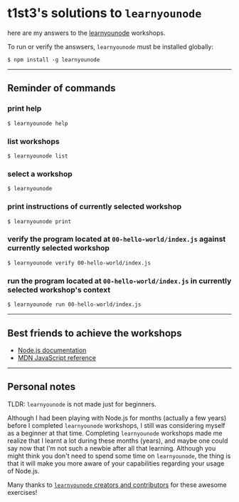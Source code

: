 # t1st3's solutions to `learnyounode`

here are my answers to the [learnyounode](https://github.com/workshopper/learnyounode) workshops.

To run or verify the answsers, `learnyounode` must be installed globally:

```
$ npm install -g learnyounode
```

---

## Reminder of commands

### print help

```
$ learnyounode help
```

### list workshops

```
$ learnyounode list
```

### select a workshop

```
$ learnyounode
```

### print instructions of currently selected workshop

```
$ learnyounode print
```

### verify the program located at `00-hello-world/index.js` against currently selected workshop

```
$ learnyounode verify 00-hello-world/index.js
```

### run the program located at `00-hello-world/index.js` in currently selected workshop's context

```
$ learnyounode run 00-hello-world/index.js
```

---

## Best friends to achieve the workshops

* [Node.js documentation](https://nodejs.org/api/)
* [MDN JavaScript reference](https://developer.mozilla.org/en-US/docs/Web/JavaScript/Reference)

---

## Personal notes

TLDR: `learnyounode` is not made just for beginners.

Although I had been playing with Node.js for months (actually a few years) before I completed `learnyounode` workshops, I still was considering myself as a beginner at that time.
Completing `learnyounode` workshops made me realize that I learnt a lot during these months (years), and maybe one could say now that I'm not such a newbie after all that learning.
Although you might think you don't need to spend some time on `learnyounode`, the thing is that it will make you more aware of your capabilities regarding your usage of Node.js.

Many thanks to [`learnyounode` creators and contributors](https://github.com/workshopper/learnyounode#contributors) for these awesome exercises!
